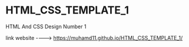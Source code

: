 # HTML_CSS_TEMPLATE_1
HTML And CSS Design Number 1


link website ----> https://muhamd11.github.io/HTML_CSS_TEMPLATE_1/